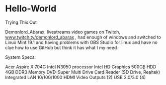 # Hello-World
Trying This Out

Demonlord_Abarax, livestreams video games on Twitch, www.twitch.tv/demonlord_abarax , had enough of windows and switched to Linux Mint 19.1 and having problems with OBS Studio for linux and have no clue how to use GitHub but think it has what I my need

System Specs:

Acer Aspire X 704G
Intel N3050 processor
Intel HD Graphics
500GB HDD
4GB DDR3 Memory
DVD-Super Multi Drive
Card Reader (SD Drive, Realtek)
Integrated LAN 10/100/1000
HDMI Video Outputs (2)
USB 2.0/3.0 (4)

